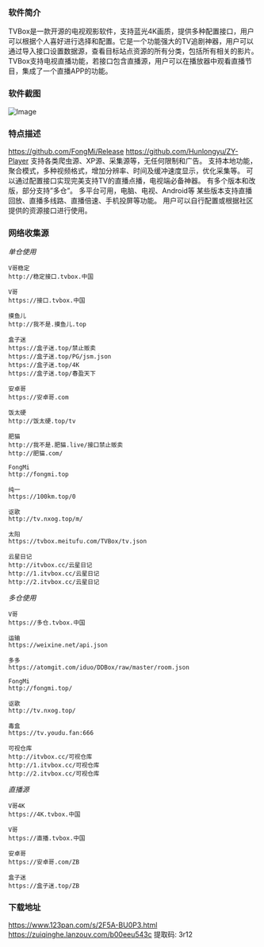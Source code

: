 ### 软件简介
TVBox是一款开源的电视观影软件，支持蓝光4K画质，提供多种配置接口，用户可以根据个人喜好进行选择和配置。它是一个功能强大的TV追剧神器，用户可以通过导入接口设置数据源，查看目标站点资源的所有分类，包括所有相关的影片。TVBox支持电视直播功能，若接口包含直播源，用户可以在播放器中观看直播节目，集成了一个直播APP的功能。

### 软件截图
![Image](https://github.com/user-attachments/assets/3d24a37f-1140-4c04-b78a-adf532f2add3)

### 特点描述
https://github.com/FongMi/Release
https://github.com/Hunlongyu/ZY-Player
支持各类爬虫源、XP源、采集源等，无任何限制和广告。
支持本地功能，聚合模式，多种视频格式，增加分辨率、时间及缓冲速度显示，优化采集等。
可以通过配置接口实现完美支持TV的直播点播，电视端必备神器。
有多个版本和改版，部分支持”多仓”。
多平台可用，电脑、电视、Android等
某些版本支持直播回放、直播多线路、直播倍速、手机投屏等功能。
用户可以自行配置或根据社区提供的资源接口进行使用。

### 网络收集源
*单仓使用*
```
V哥稳定
http://稳定接口.tvbox.中国
 
V哥
https://接口.tvbox.中国
 
摸鱼儿
http://我不是.摸鱼儿.top
 
盒子迷
https://盒子迷.top/禁止贩卖
https://盒子迷.top/PG/jsm.json
https://盒子迷.top/4K
https://盒子迷.top/春盈天下
 
安卓哥
https://安卓哥.com
 
饭太硬
http://饭太硬.top/tv
 
肥猫
http://我不是.肥猫.live/接口禁止贩卖
http://肥猫.com/
 
FongMi
http://fongmi.top
 
纯一
https://100km.top/0
 
讴歌
http://tv.nxog.top/m/
 
太阳
https://tvbox.meitufu.com/TVBox/tv.json
 
云星日记
http://itvbox.cc/云星日记
http://1.itvbox.cc/云星日记
http://2.itvbox.cc/云星日记
```

*多仓使用*
```
V哥
https://多仓.tvbox.中国
 
运输
https://weixine.net/api.json
 
多多
https://atomgit.com/iduo/DDBox/raw/master/room.json
 
FongMi
http://fongmi.top/
 
讴歌
http://tv.nxog.top/
 
毒盒
https://tv.youdu.fan:666
 
可视仓库
http://itvbox.cc/可视仓库
http://1.itvbox.cc/可视仓库
http://2.itvbox.cc/可视仓库
```

*直播源*
```
V哥4K
https://4K.tvbox.中国
 
V哥
https://直播.tvbox.中国
 
安卓哥
https://安卓哥.com/ZB
 
盒子迷
https://盒子迷.top/ZB
```

### 下载地址
https://www.123pan.com/s/2F5A-BU0P3.html
https://zuiqinghe.lanzouv.com/b00eeu543c         提取码: 3r12